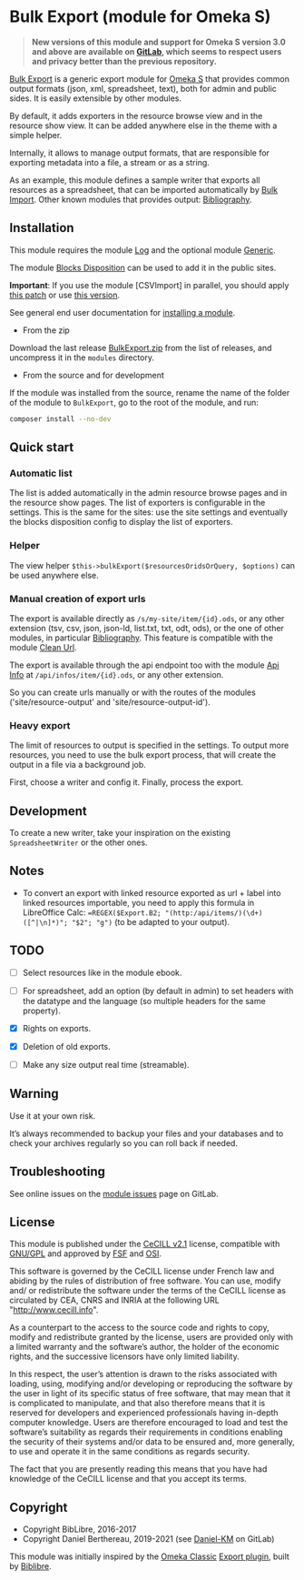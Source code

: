 Bulk Export (module for Omeka S)
================================

> __New versions of this module and support for Omeka S version 3.0 and above
> are available on [GitLab], which seems to respect users and privacy better
> than the previous repository.__

[Bulk Export] is a generic export module for [Omeka S] that provides common
output formats (json, xml, spreadsheet, text), both for admin and public sides.
It is easily extensible by other modules.

By default, it adds exporters in the resource browse view and in the resource
show view. It can be added anywhere else in the theme with a simple helper.

Internally, it allows to manage output formats, that are responsible for
exporting metadata into a file, a stream or as a string.

As an example, this module defines a sample writer that exports all resources as
a spreadsheet, that can be imported automatically by [Bulk Import]. Other known
modules that provides output: [Bibliography].


Installation
------------

This module requires the module [Log] and the optional module [Generic].

The module [Blocks Disposition] can be used to add it in the public sites.

**Important**: If you use the module [CSVImport] in parallel, you should apply
[this patch] or use [this version].

See general end user documentation for [installing a module].

* From the zip

Download the last release [BulkExport.zip] from the list of releases, and
uncompress it in the `modules` directory.

* From the source and for development

If the module was installed from the source, rename the name of the folder of
the module to `BulkExport`, go to the root of the module, and run:

```sh
composer install --no-dev
```


Quick start
-----------

### Automatic list

The list is added automatically in the admin resource browse pages and in the
resource show pages. The list of exporters is configurable in the settings. This
is the same for the sites: use the site settings and eventually the blocks
disposition config to display the list of exporters.

### Helper

The view helper `$this->bulkExport($resourcesOridsOrQuery, $options)` can be
used anywhere else.

### Manual creation of export urls

The export is available directly as `/s/my-site/item/{id}.ods`, or any other
extension (tsv, csv, json, json-ld, list.txt, txt, odt, ods), or the one of other
modules, in particular [Bibliography]. This feature is compatible with the module
[Clean Url].

The export is available through the api endpoint too with the module [Api Info]
at `/api/infos/item/{id}.ods`, or any other extension.

So you can create urls manually or with the routes of the modules ('site/resource-output'
and 'site/resource-output-id').

### Heavy export

The limit of resources to output is specified in the settings. To output more
resources, you need to use the bulk export process, that will create the output
in a file via a background job.

First, choose a writer and config it. Finally, process the export.


Development
-----------

To create a new writer, take your inspiration on the existing `SpreadsheetWriter`
or the other ones.


Notes
-----

- To convert an export with linked resource exported as url + label into linked
  resources importable, you need to apply this formula in LibreOffice Calc:
  `=REGEX($Export.B2; "(http:/api/items/)(\d+)([^|\n]*)"; "$2"; "g")`
  (to be adapted to your output).


TODO
----

- [ ] Select resources like in the module ebook.
- [ ] For spreadsheet, add an option (by default in admin) to set headers with the datatype and the language (so multiple headers for the same property).
- [x] Rights on exports.
- [x] Deletion of old exports.
- [ ] Make any size output real time (streamable).


Warning
-------

Use it at your own risk.

It’s always recommended to backup your files and your databases and to check
your archives regularly so you can roll back if needed.


Troubleshooting
---------------

See online issues on the [module issues] page on GitLab.


License
-------

This module is published under the [CeCILL v2.1] license, compatible with
[GNU/GPL] and approved by [FSF] and [OSI].

This software is governed by the CeCILL license under French law and abiding by
the rules of distribution of free software. You can use, modify and/ or
redistribute the software under the terms of the CeCILL license as circulated by
CEA, CNRS and INRIA at the following URL "http://www.cecill.info".

As a counterpart to the access to the source code and rights to copy, modify and
redistribute granted by the license, users are provided only with a limited
warranty and the software’s author, the holder of the economic rights, and the
successive licensors have only limited liability.

In this respect, the user’s attention is drawn to the risks associated with
loading, using, modifying and/or developing or reproducing the software by the
user in light of its specific status of free software, that may mean that it is
complicated to manipulate, and that also therefore means that it is reserved for
developers and experienced professionals having in-depth computer knowledge.
Users are therefore encouraged to load and test the software’s suitability as
regards their requirements in conditions enabling the security of their systems
and/or data to be ensured and, more generally, to use and operate it in the same
conditions as regards security.

The fact that you are presently reading this means that you have had knowledge
of the CeCILL license and that you accept its terms.


Copyright
---------

* Copyright BibLibre, 2016-2017
* Copyright Daniel Berthereau, 2019-2021 (see [Daniel-KM] on GitLab)

This module was initially inspired by the [Omeka Classic] [Export plugin], built
by [Biblibre].


[Bulk Export]: https://gitlab.com/Daniel-KM/Omeka-S-module-BulkExport
[Omeka S]: https://omeka.org/s
[Bulk Import]: https://gitlab.com/Daniel-KM/Omeka-S-module-BulkImport
[Omeka Classic]: https://omeka.org/classic
[Export plugin]: https://github.com/BibLibre/Omeka-plugin-Import
[Bibliography]: https://gitlab.com/Daniel-KM/Omeka-S-module-Bibliography
[Blocks Disposition]: https://gitlab.com/Daniel-KM/Omeka-S-module-BlocksDisposition
[Clean Url]: https://gitlab.com/Daniel-KM/Omeka-S-module-CleanUrl
[Generic]: https://gitlab.com/Daniel-KM/Omeka-S-module-Generic
[Log]: https://gitlab.com/Daniel-KM/Omeka-S-module-Log
[BulkExport.zip]: https://gitlab.com/Daniel-KM/Omeka-S-module-BulkExport/releases
[installing a module]: http://dev.omeka.org/docs/s/user-manual/modules/#installing-modules
[CSV Import]: https://github.com/omeka-s-modules/CSVImport
[Api Info]: https://gitlab.com/Daniel-KM/Omeka-S-module/ApiInfo
[this patch]: https://github.com/omeka-s-modules/CSVImport/pull/182
[this version]: https://github.com/Daniel-KM/Omeka-S-module-CSVImport
[module issues]: https://gitlab.com/Daniel-KM/Omeka-S-module-BulkExport/issues
[CeCILL v2.1]: https://www.cecill.info/licences/Licence_CeCILL_V2.1-en.html
[GNU/GPL]: https://www.gnu.org/licenses/gpl-3.0.html
[FSF]: https://www.fsf.org
[OSI]: http://opensource.org
[MIT]: https://github.com/sandywalker/webui-popover/blob/master/LICENSE.txt
[BibLibre]: https://github.com/BibLibre
[GitLab]: https://gitlab.com/Daniel-KM
[Daniel-KM]: https://gitlab.com/Daniel-KM "Daniel Berthereau"
